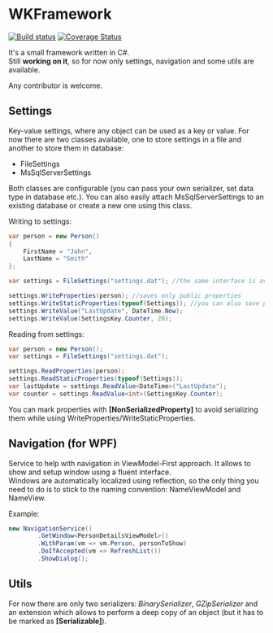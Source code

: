 # WKFramework  
[![Build status](https://ci.appveyor.com/api/projects/status/0gybmdy9wkxpw1nk?svg=true)](https://ci.appveyor.com/project/Maxikq/wkframework) [![Coverage Status](https://coveralls.io/repos/Maxikq/WKFramework/badge.svg)](https://coveralls.io/r/Maxikq/WKFramework)

It's a small framework written in C#.  
Still **working on it**, so for now only settings, navigation and some utils are available.  

Any contributor is welcome.



## Settings
Key-value settings, where any object can be used as a key or value. For now there are two classes available, one to store settings in a file and another to store them in database:
- FileSettings
- MsSqlServerSettings

Both classes are configurable (you can pass your own serializer, set data type in database etc.). You can also easily attach MsSqlServerSettings to an existing database or create a new one using this class.

Writing to settings:
```c#
var person = new Person()
{
    FirstName = "John",
    LastName = "Smith"
};

var settings = FileSettings("settings.dat"); //the same interface is availalbe for MsSqlServerSettings

settings.WriteProperties(person); //saves only public properties
settings.WriteStaticProperties(typeof(Settings)); //you can also save properties from a static class
settings.WriteValue("LastUpdate", DateTime.Now);
settings.WriteValue(SettingsKey.Counter, 20);
```

Reading from settings:
```c#
var person = new Person();
var settings = FileSettings("settings.dat");

settings.ReadProperties(person);
settings.ReadStaticProperties(typeof(Settings));
var lastUpdate = settings.ReadValue<DateTime>("LastUpdate");
var counter = settings.ReadValue<int>(SettingsKey.Counter);
```

You can mark properties with **[NonSerializedProperty]** to avoid serializing them while using WriteProperties/WriteStaticProperties.



## Navigation (for WPF)
Service to help with navigation in ViewModel-First approach. It allows to show and setup window using a fluent interface.  
Windows are automatically localized using reflection, so the only thing you need to do is to stick to the naming convention: NameViewModel and NameView.

Example:
```c#
new NavigationService()
		.GetWindow<PersonDetailsViewModel>()
		.WithParam(vm => vm.Person, personToShow)
		.DoIfAccepted(vm => RefreshList())
		.ShowDialog();
```



## Utils
For now there are only two serializers: *BinarySerializer*, *GZipSerializer* and an extension which allows to perform a deep copy of an object (but it has to be marked as **[Serializable]**).